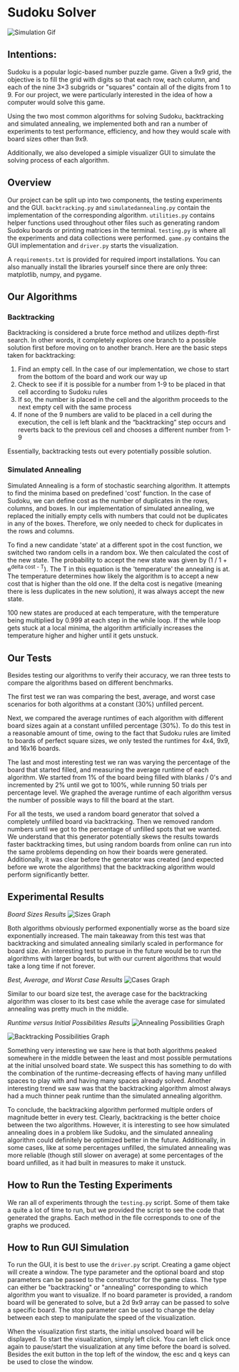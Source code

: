 # Sudoku Solver
![Simulation Gif](https://github.com/bwmodlin/sudokusolver/blob/master/results/visualize.gif)

## Intentions: 

Sudoku is a popular logic-based number puzzle game. Given a 9x9 grid, the objective is to fill the grid with digits so that each row, each column, and each of the nine 3×3 subgrids or "squares" contain all of the digits from 1 to 9. For our project, we were particularly interested in the idea of how a computer would solve this game.  

Using the two most common algorithms for solving Sudoku, backtracking and simulated annealing, we implemented both and ran a number of experiments to test performance, efficiency, and how they would scale with board sizes other than 9x9.  

Additionally, we also developed a simiple visualizer GUI to simulate the solving process of each algorithm.

## Overview

Our project can be split up into two components, the testing experiments and the GUI. ```backtracking.py``` and ```simulatedannealing.py``` contain the implementation of the corresponding algorithm. ```utilities.py``` contains helper functions used throughout other files such as generating random Sudoku boards or printing matrices in the terminal. ```testing.py``` is where all the experiments and data collections were performed. ```game.py``` contains the GUI implementation and ```driver.py``` starts the visualization.  

A ```requirements.txt``` is provided for required import installations. You can also manually install the libraries yourself since there are only three: matplotlib, numpy, and pygame.

## Our Algorithms

### Backtracking

Backtracking is considered a brute force method and utilizes depth-first search. In other words, it completely explores one branch to a possible solution first before moving on to another branch. Here are the basic steps taken for backtracking:  
1. Find an empty cell. In the case of our implementation, we chose to start from the bottom of the board and work our way up
2. Check to see if it is possible for a number from 1-9 to be placed in that cell according to Sudoku rules
3. If so, the number is placed in the cell and the algorithm proceeds to the next empty cell with the same process
4. If none of the 9 numbers are valid to be placed in a cell during the execution, the cell is left blank and the “backtracking” step occurs and reverts back to the previous cell and chooses a different number from 1-9  

Essentially, backtracking tests out every potentially possible solution.


### Simulated Annealing

Simulated Annealing is a form of stochastic searching algorithm. It attempts to find the minima based on predefined 'cost' function. In the case of Sudoku, we can define cost as the number of duplicates in the rows, columns, and boxes. In our implementation of simulated annealing, we replaced the initially empty cells with numbers that could not be duplicates in any of the boxes. Therefore, we only needed to check for duplicates in the rows and columns.

To find a new candidate 'state' at a different spot in the cost function, we switched two random cells in a random box. We then calculated the cost of the new state. The probability to accept the new state was given by (1 / 1 + e<sup>delta cost - T</sup>). The T in this equation is the 'temperature' the annealing is at. The temperature determines how likely the algorithm is to accept a new cost that is higher than the old one. If the delta cost is negative (meaning there is less duplicates in the new solution), it was always accept the new state. 

100 new states are produced at each temperature, with the temperature being multiplied by 0.999 at each step in the while loop. If the while loop gets stuck at a local minima, the algorithm artificially increases the temperature higher and higher until it gets unstuck.

## Our Tests

Besides testing our algorithms to verify their accuracy, we ran three tests to compare the algorithms based on different benchmarks. 

The first test we ran was comparing the best, average, and worst case scenarios for both algorithms at a constant (30%) unfilled percent. 

Next, we compared the average runtimes of each algorithm with different board sizes again at a constant unfilled percentage (30%). To do this test in a reasonable amount of time, owing to the fact that Sudoku rules are limited to boards of perfect square sizes, we only tested the runtimes for 4x4, 9x9, and 16x16 boards. 

The last and most interesting test we ran was varying the percentage of the board that started filled, and measuring the average runtime of each algorithm. We started from 1% of the board being filled with blanks / 0's and incremented by 2% until we got to 100%, while running 50 trials per percentage level. We graphed the average runtime of each algorithm versus the number of possible ways to fill the board at the start. 

For all the tests, we used a random board generator that solved a completely unfilled board via backtracking. Then we removed random numbers until we got to the percentage of unfilled spots that we wanted. We understand that this generator potentially skews the results towards faster backtracking times, but using random boards from online can run into the same problems depending on how their boards were generated. Additionally, it was clear before the generator was created (and expected before we wrote the algorithms) that the backtracking algorithm would perform significantly better. 

## Experimental Results

_Board Sizes Results_
![Sizes Graph](https://github.com/bwmodlin/sudokusolver/blob/master/results/boardsize.png)

Both algorithms obviously performed exponentially worse as the board size exponentially increased. The main takeaway from this test was that backtracking and simulated annealing similarly scaled in performance for board size. An interesting test to pursue in the future would be to run the algorithms with larger boards, but with our current algorithms that would take a long time if not forever. 

_Best, Average, and Worst Case Results_
![Cases Graph](https://github.com/bwmodlin/sudokusolver/blob/master/results/cases.png)

Similar to our board size test, the average case for the backtracking algorithm was closer to its best case while the average case for simulated annealing was pretty much in the middle. 

_Runtime versus Initial Possibilities Results_
![Annealing Possibilities Graph](https://github.com/bwmodlin/sudokusolver/blob/master/results/annealingpossibilities.png)

![Backtracking Possibilities Graph](https://github.com/bwmodlin/sudokusolver/blob/master/results/backtrackingpossibilities.png)

Something very interesting we saw here is that both algorithms peaked somewhere in the middle between the least and most possible permutations at the initial unsolved board state. We suspect this has something to do with the combination of the runtime-decreasing effects of having many unfilled spaces to play with and having many spaces already solved. Another interesting trend we saw was that the backtracking algorithm almost always had a much thinner peak runtime than the simulated annealing algorithm. 

To conclude, the backtracking algorithm performed multiple orders of magnitude better in every test. Clearly, backtracking is the better choice between the two algorithms. However, it is interesting to see how simulated annealing does in a problem like Sudoku, and the simulated annealing algorithm could definitely be optimized better in the future. Additionally, in some cases, like at some percentages unfilled, the simulated annealing was more reliable (though still slower on average) at some percentages of the board unfilled, as it had built in measures to make it unstuck. 

## How to Run the Testing Experiments

We ran all of experiments through the ```testing.py``` script. Some of them take a quite a lot of time to run, but we provided the script to see the code that generated the graphs. Each method in the file corresponds to one of the graphs we produced. 

## How to Run GUI Simulation

To run the GUI, it is best to use the ```driver.py``` script. Creating a game object will create a window. The type parameter and the optional board and stop parameters can be passed to the constructor for the game class. The type can either be "backtracking" or "annealing" corresponding to which algorithm you want to visualize. If no board parameter is provided, a random board will be generated to solve, but a 2d 9x9 array can be passed to solve a specific board. The stop parameter can be used to change the delay between each step to manipulate the speed of the visualization.

When the visualization first starts, the initial unsolved board will be displayed. To start the visualization, simply left click. You can left click once again to pause/start the visualization at any time before the board is solved. Besides the exit button in the top left of the window, the esc and q keys can be used to close the window. 
